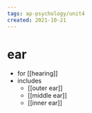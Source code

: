 ```yaml
---
tags: ap-psychology/unit4 
created: 2021-10-21
---
```


# ear

- for [[hearing]]
- includes
	- [[outer ear]]
	- [[middle ear]]
	- [[inner ear]]

<!---->